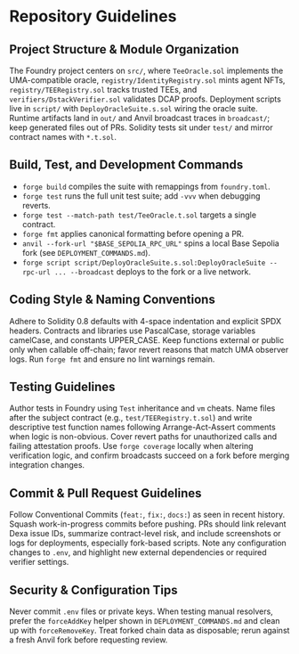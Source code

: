 # Repository Guidelines

## Project Structure & Module Organization
The Foundry project centers on `src/`, where `TeeOracle.sol` implements the UMA-compatible oracle, `registry/IdentityRegistry.sol` mints agent NFTs, `registry/TEERegistry.sol` tracks trusted TEEs, and `verifiers/DstackVerifier.sol` validates DCAP proofs. Deployment scripts live in `script/` with `DeployOracleSuite.s.sol` wiring the oracle suite. Runtime artifacts land in `out/` and Anvil broadcast traces in `broadcast/`; keep generated files out of PRs. Solidity tests sit under `test/` and mirror contract names with `*.t.sol`.

## Build, Test, and Development Commands
- `forge build` compiles the suite with remappings from `foundry.toml`.
- `forge test` runs the full unit test suite; add `-vvv` when debugging reverts.
- `forge test --match-path test/TeeOracle.t.sol` targets a single contract.
- `forge fmt` applies canonical formatting before opening a PR.
- `anvil --fork-url "$BASE_SEPOLIA_RPC_URL"` spins a local Base Sepolia fork (see `DEPLOYMENT_COMMANDS.md`).
- `forge script script/DeployOracleSuite.s.sol:DeployOracleSuite --rpc-url ... --broadcast` deploys to the fork or a live network.

## Coding Style & Naming Conventions
Adhere to Solidity 0.8 defaults with 4-space indentation and explicit SPDX headers. Contracts and libraries use PascalCase, storage variables camelCase, and constants UPPER_CASE. Keep functions external or public only when callable off-chain; favor revert reasons that match UMA observer logs. Run `forge fmt` and ensure no lint warnings remain.

## Testing Guidelines
Author tests in Foundry using `Test` inheritance and `vm` cheats. Name files after the subject contract (e.g., `test/TEERegistry.t.sol`) and write descriptive test function names following Arrange-Act-Assert comments when logic is non-obvious. Cover revert paths for unauthorized calls and failing attestation proofs. Use `forge coverage` locally when altering verification logic, and confirm broadcasts succeed on a fork before merging integration changes.

## Commit & Pull Request Guidelines
Follow Conventional Commits (`feat:`, `fix:`, `docs:`) as seen in recent history. Squash work-in-progress commits before pushing. PRs should link relevant Dexa issue IDs, summarize contract-level risk, and include screenshots or logs for deployments, especially fork-based scripts. Note any configuration changes to `.env`, and highlight new external dependencies or required verifier settings.

## Security & Configuration Tips
Never commit `.env` files or private keys. When testing manual resolvers, prefer the `forceAddKey` helper shown in `DEPLOYMENT_COMMANDS.md` and clean up with `forceRemoveKey`. Treat forked chain data as disposable; rerun against a fresh Anvil fork before requesting review.

